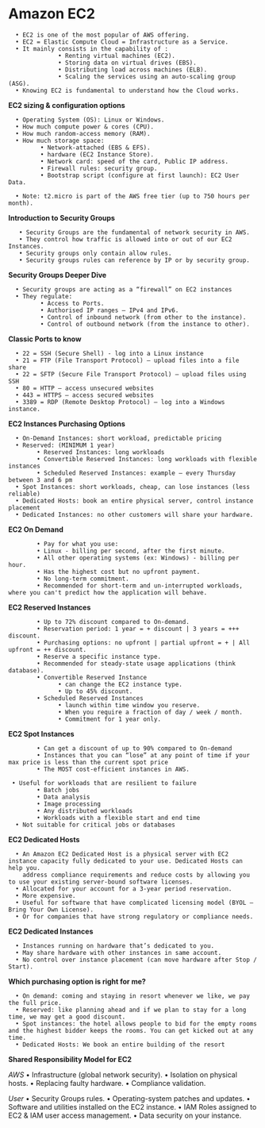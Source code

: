 # Amazon EC2

      • EC2 is one of the most popular of AWS offering.
      • EC2 = Elastic Compute Cloud = Infrastructure as a Service.
      • It mainly consists in the capability of :
                  • Renting virtual machines (EC2).
                  • Storing data on virtual drives (EBS).
                  • Distributing load across machines (ELB).
                  • Scaling the services using an auto-scaling group (ASG).
      • Knowing EC2 is fundamental to understand how the Cloud works.


**EC2 sizing & configuration options**

      • Operating System (OS): Linux or Windows.
      • How much compute power & cores (CPU).
      • How much random-access memory (RAM).
      • How much storage space:
             • Network-attached (EBS & EFS).
             • hardware (EC2 Instance Store).
             • Network card: speed of the card, Public IP address.
             • Firewall rules: security group.
             • Bootstrap script (configure at first launch): EC2 User Data.
      
      • Note: t2.micro is part of the AWS free tier (up to 750 hours per month).

**Introduction to Security Groups**

       • Security Groups are the fundamental of network security in AWS.
       • They control how traffic is allowed into or out of our EC2 Instances.
       • Security groups only contain allow rules.
       • Security groups rules can reference by IP or by security group.

**Security Groups Deeper Dive**

      • Security groups are acting as a “firewall” on EC2 instances
      • They regulate:
             • Access to Ports.
             • Authorised IP ranges – IPv4 and IPv6.
             • Control of inbound network (from other to the instance).
             • Control of outbound network (from the instance to other).
      
**Classic Ports to know**
 
      • 22 = SSH (Secure Shell) - log into a Linux instance
      • 21 = FTP (File Transport Protocol) – upload files into a file share
      • 22 = SFTP (Secure File Transport Protocol) – upload files using SSH
      • 80 = HTTP – access unsecured websites
      • 443 = HTTPS – access secured websites
      • 3389 = RDP (Remote Desktop Protocol) – log into a Windows instance.
      
**EC2 Instances Purchasing Options**

      • On-Demand Instances: short workload, predictable pricing
      • Reserved: (MINIMUM 1 year)
            • Reserved Instances: long workloads
            • Convertible Reserved Instances: long workloads with flexible instances
            • Scheduled Reserved Instances: example – every Thursday between 3 and 6 pm
      • Spot Instances: short workloads, cheap, can lose instances (less reliable)
      • Dedicated Hosts: book an entire physical server, control instance placement
      • Dedicated Instances: no other customers will share your hardware.
      
      
 **EC2 On Demand**
 
            • Pay for what you use:
            • Linux - billing per second, after the first minute.
            • All other operating systems (ex: Windows) - billing per hour.
            • Has the highest cost but no upfront payment.
            • No long-term commitment.
            • Recommended for short-term and un-interrupted workloads, where you can't predict how the application will behave.
            
 **EC2 Reserved Instances**
   
            • Up to 72% discount compared to On-demand.
            • Reservation period: 1 year = + discount | 3 years = +++ discount.
            • Purchasing options: no upfront | partial upfront = + | All upfront = ++ discount.
            • Reserve a specific instance type.
            • Recommended for steady-state usage applications (think database).
            • Convertible Reserved Instance
                  • can change the EC2 instance type.
                  • Up to 45% discount.
            • Scheduled Reserved Instances
                  • launch within time window you reserve.
                  • When you require a fraction of day / week / month.
                  • Commitment for 1 year only.
                  
**EC2 Spot Instances**

            • Can get a discount of up to 90% compared to On-demand
            • Instances that you can “lose” at any point of time if your max price is less than the current spot price
            • The MOST cost-efficient instances in AWS.
            
     • Useful for workloads that are resilient to failure
            • Batch jobs
            • Data analysis
            • Image processing
            • Any distributed workloads
            • Workloads with a flexible start and end time
      • Not suitable for critical jobs or databases
      
**EC2 Dedicated Hosts**
 
      • An Amazon EC2 Dedicated Host is a physical server with EC2 instance capacity fully dedicated to your use. Dedicated Hosts can help you.
        address compliance requirements and reduce costs by allowing you to use your existing server-bound software licenses.
      • Allocated for your account for a 3-year period reservation.
      • More expensive.
      • Useful for software that have complicated licensing model (BYOL – Bring Your Own License).
      • Or for companies that have strong regulatory or compliance needs.
      
**EC2 Dedicated Instances**
 
      • Instances running on hardware that’s dedicated to you.
      • May share hardware with other instances in same account.
      • No control over instance placement (can move hardware after Stop / Start).
      
      
**Which purchasing option is right for me?**

      • On demand: coming and staying in resort whenever we like, we pay the full price.
      • Reserved: like planning ahead and if we plan to stay for a long time, we may get a good discount.
      • Spot instances: the hotel allows people to bid for the empty rooms and the highest bidder keeps the rooms. You can get kicked out at any time.
      • Dedicated Hosts: We book an entire building of the resort
      
**Shared Responsibility Model for EC2**

   *AWS*
            • Infrastructure (global network security).
            • Isolation on physical hosts.
            • Replacing faulty hardware.
            • Compliance validation.
            
   *User*
           • Security Groups rules.
           • Operating-system patches and updates.
           • Software and utilities installed on the EC2 instance.
           • IAM Roles assigned to EC2 & IAM user access management.
           • Data security on your instance.
    
